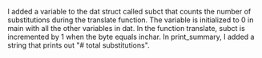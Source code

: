 I added a variable to the dat struct called subct that counts the number of substitutions during the translate function. The variable is initialized to 0 in main with all the other variables in dat. In the function translate, subct is incremented by 1 when the byte equals inchar. In print_summary, I added a string that prints out "# total substitutions". 